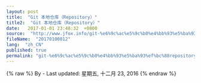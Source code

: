 ```yaml
---
layout: post
title:  "Git 本地仓库（Repository）"
title2:  "Git 本地仓库（Repository）"
date:   2017-01-01 23:48:32  +0800
source:  "http://www.jfox.info/git-%e6%9c%ac%e5%9c%b0%e4%bb%93%e5%ba%93%ef%bc%88repository%ef%bc%89.html"
fileName:  "20170100812"
lang:  "zh_CN"
published: true
permalink: "git-%e6%9c%ac%e5%9c%b0%e4%bb%93%e5%ba%93%ef%bc%88repository%ef%bc%89.html"
---
```

{% raw %}
By  - Last updated: 星期五, 十二月 23, 2016
{% endraw %}